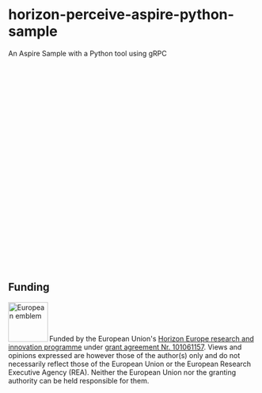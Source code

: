 # horizon-perceive-aspire-python-sample
An Aspire Sample with a Python tool using gRPC

<br><br><br><br><br><br><br><br><br><br><br><br><br><br><br><br><br><br><br><br><br><br><br><br>

## Funding
[<img src="https://github.com/luuk777w/horizon-perceive-backend/assets/22987811/e6667af5-71e3-4845-931f-273cdd6f525b" height="80" align="left" alt="European emblem">](http://ec.europa.eu/)

<br><br><br>

Funded by the European Union's [Horizon Europe research and innovation programme](https://research-and-innovation.ec.europa.eu/funding/funding-opportunities/funding-programmes-and-open-calls/horizon-europe_en) under [grant agreement Nr. 101061157](https://cordis.europa.eu/project/id/101061157). Views and opinions expressed are however those of the author(s) only and do not necessarily reflect those of the European Union or the European Research Executive Agency (REA). Neither the European Union nor the granting authority can be held responsible for them.
